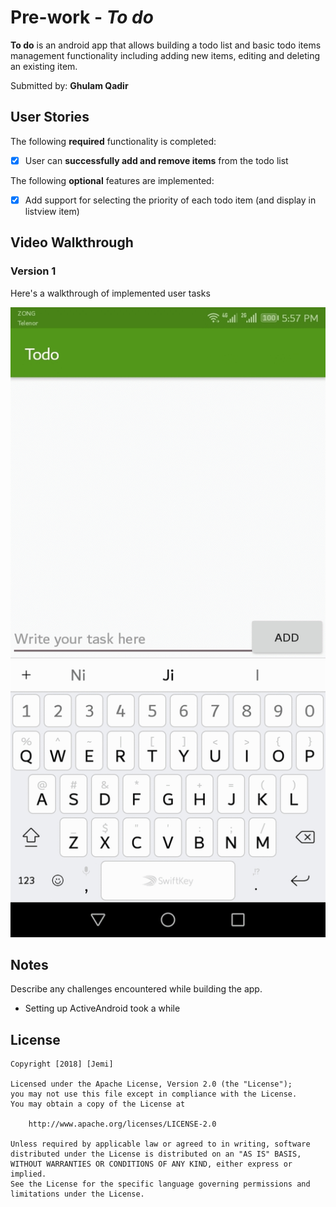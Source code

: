 # Pre-work - *To do*

**To do** is an android app that allows building a todo list and basic todo items management functionality including adding new items, editing and deleting an existing item.

Submitted by: **Ghulam Qadir**

## User Stories

The following **required** functionality is completed:

* [x] User can **successfully add and remove items** from the todo list


The following **optional** features are implemented:

* [x] Add support for selecting the priority of each todo item (and display in listview item)



## Video Walkthrough 

### Version 1

Here's a walkthrough of implemented user tasks

<img src='todoNew.gif' title='Video Walkthrough' width='' alt='Video Walkthrough' />

## Notes

Describe any challenges encountered while building the app.

* Setting up ActiveAndroid took a while

## License

    Copyright [2018] [Jemi]

    Licensed under the Apache License, Version 2.0 (the "License");
    you may not use this file except in compliance with the License.
    You may obtain a copy of the License at

        http://www.apache.org/licenses/LICENSE-2.0

    Unless required by applicable law or agreed to in writing, software
    distributed under the License is distributed on an "AS IS" BASIS,
    WITHOUT WARRANTIES OR CONDITIONS OF ANY KIND, either express or implied.
    See the License for the specific language governing permissions and
    limitations under the License.
